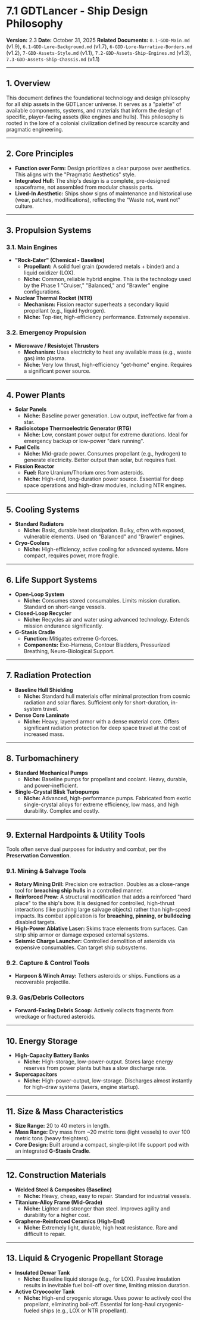 # 7.1 GDTLancer - Ship Design Philosophy

**Version:** 2.3
**Date:** October 31, 2025
**Related Documents:** `0.1-GDD-Main.md` (v1.9), `6.1-GDD-Lore-Background.md` (v1.7), `6-GDD-Lore-Narrative-Borders.md` (v1.2), `7-GDD-Assets-Style.md` (v1.1), `7.2-GDD-Assets-Ship-Engines.md` (v1.3), `7.3-GDD-Assets-Ship-Chassis.md` (v1.1)

---

## 1. Overview

This document defines the foundational technology and design philosophy for all ship assets in the GDTLancer universe. It serves as a "palette" of available components, systems, and materials that inform the design of specific, player-facing assets (like engines and hulls). This philosophy is rooted in the lore of a colonial civilization defined by resource scarcity and pragmatic engineering.

---

## 2. Core Principles

* **Function over Form:** Design prioritizes a clear purpose over aesthetics. This aligns with the "Pragmatic Aesthetics" style.
* **Integrated Hull:** The ship's design is a complete, pre-designed spaceframe, not assembled from modular chassis parts.
* **Lived-In Aesthetic:** Ships show signs of maintenance and historical use (wear, patches, modifications), reflecting the "Waste not, want not" culture.

---

## 3. Propulsion Systems

### 3.1. Main Engines

* **"Rock-Eater" (Chemical - Baseline)**
    * **Propellant:** A solid fuel grain (powdered metals + binder) and a liquid oxidizer (LOX).
    * **Niche:** Common, reliable hybrid engine. This is the technology used by the Phase 1 "Cruiser," "Balanced," and "Brawler" engine configurations.
* **Nuclear Thermal Rocket (NTR)**
    * **Mechanism:** Fission reactor superheats a secondary liquid propellant (e.g., liquid hydrogen).
    * **Niche:** Top-tier, high-efficiency performance. Extremely expensive.

### 3.2. Emergency Propulsion

* **Microwave / Resistojet Thrusters**
    * **Mechanism:** Uses electricity to heat any available mass (e.g., waste gas) into plasma.
    * **Niche:** Very low thrust, high-efficiency "get-home" engine. Requires a significant power source.

---

## 4. Power Plants

* **Solar Panels**
    * **Niche:** Baseline power generation. Low output, ineffective far from a star.
* **Radioisotope Thermoelectric Generator (RTG)**
    * **Niche:** Low, constant power output for extreme durations. Ideal for emergency backup or low-power "dark running".
* **Fuel Cells**
    * **Niche:** Mid-grade power. Consumes propellant (e.g., hydrogen) to generate electricity. Better output than solar, but requires fuel.
* **Fission Reactor**
    * **Fuel:** Rare Uranium/Thorium ores from asteroids.
    * **Niche:** High-end, long-duration power source. Essential for deep space operations and high-draw modules, including NTR engines.

---

## 5. Cooling Systems

* **Standard Radiators**
    * **Niche:** Basic, durable heat dissipation. Bulky, often with exposed, vulnerable elements. Used on "Balanced" and "Brawler" engines.
* **Cryo-Coolers**
    * **Niche:** High-efficiency, active cooling for advanced systems. More compact, requires power, more fragile.

---

## 6. Life Support Systems

* **Open-Loop System**
    * **Niche:** Consumes stored consumables. Limits mission duration. Standard on short-range vessels.
* **Closed-Loop Recycler**
    * **Niche:** Recycles air and water using advanced technology. Extends mission endurance significantly.
* **G-Stasis Cradle**
    * **Function:** Mitigates extreme G-forces.
    * **Components:** Exo-Harness, Contour Bladders, Pressurized Breathing, Neuro-Biological Support.

---

## 7. Radiation Protection

* **Baseline Hull Shielding**
    * **Niche:** Standard hull materials offer minimal protection from cosmic radiation and solar flares. Sufficient only for short-duration, in-system travel.
* **Dense Core Laminate**
    * **Niche:** Heavy, layered armor with a dense material core. Offers significant radiation protection for deep space travel at the cost of increased mass.

---

## 8. Turbomachinery

* **Standard Mechanical Pumps**
    * **Niche:** Baseline pumps for propellant and coolant. Heavy, durable, and power-inefficient.
* **Single-Crystal Blisk Turbopumps**
    * **Niche:** Advanced, high-performance pumps. Fabricated from exotic single-crystal alloys for extreme efficiency, low mass, and high durability. Complex and costly.

---

## 9. External Hardpoints & Utility Tools

Tools often serve dual purposes for industry and combat, per the **Preservation Convention**.

### 9.1. Mining & Salvage Tools

* **Rotary Mining Drill:** Precision ore extraction. Doubles as a close-range tool for **breaching ship hulls** in a controlled manner.
* **Reinforced Prow:** A structural modification that adds a reinforced "hard place" to the ship's bow. It is designed for controlled, high-thrust interactions (like pushing large salvage objects) rather than high-speed impacts. Its combat application is for **breaching, pinning, or bulldozing** disabled targets.
* **High-Power Ablative Laser:** Skims trace elements from surfaces. Can strip ship armor or damage exposed external systems.
* **Seismic Charge Launcher:** Controlled demolition of asteroids via expensive consumables. Can target ship subsystems.

### 9.2. Capture & Control Tools

* **Harpoon & Winch Array:** Tethers asteroids or ships. Functions as a recoverable projectile.

### 9.3. Gas/Debris Collectors

* **Forward-Facing Debris Scoop:** Actively collects fragments from wreckage or fractured asteroids.

---

## 10. Energy Storage

* **High-Capacity Battery Banks**
    * **Niche:** High-storage, low-power-output. Stores large energy reserves from power plants but has a slow discharge rate.
* **Supercapacitors**
    * **Niche:** High-power-output, low-storage. Discharges almost instantly for high-draw systems (lasers, engine startup).

---

## 11. Size & Mass Characteristics

* **Size Range:** 20 to 40 meters in length.
* **Mass Range:** Dry mass from ~20 metric tons (light vessels) to over 100 metric tons (heavy freighters).
* **Core Design:** Built around a compact, single-pilot life support pod with an integrated **G-Stasis Cradle**.

---

## 12. Construction Materials

* **Welded Steel & Composites (Baseline)**
    * **Niche:** Heavy, cheap, easy to repair. Standard for industrial vessels.
* **Titanium-Alloy Frame (Mid-Grade)**
    * **Niche:** Lighter and stronger than steel. Improves agility and durability for a higher cost.
* **Graphene-Reinforced Ceramics (High-End)**
    * **Niche:** Extremely light, durable, high heat resistance. Rare and difficult to repair.

---

## 13. Liquid & Cryogenic Propellant Storage

* **Insulated Dewar Tank**
    * **Niche:** Baseline liquid storage (e.g., for LOX). Passive insulation results in inevitable fuel boil-off over time, limiting mission duration.
* **Active Cryocooler Tank**
    * **Niche:** High-end cryogenic storage. Uses power to actively cool the propellant, eliminating boil-off. Essential for long-haul cryogenic-fueled ships (e.g., LOX or NTR propellant).
